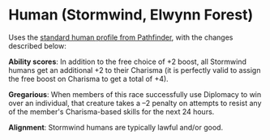 # Human (Stormwind, Elwynn Forest)

Uses the [standard human profile from Pathfinder](http://paizo.com/pathfinderRPG/prd/coreRulebook/races.html#humans), with the changes described below:

**Ability scores**: In addition to the free choice of +2 boost, all Stormwind humans get an additional +2 to their Charisma (it is perfectly valid to assign the free boost on Charisma to get a total of +4).

**Gregarious**: When members of this race successfully use Diplomacy to win over an individual, that creature takes a –2 penalty on attempts to resist any of the member's Charisma-based skills for the next 24 hours.

**Alignment**: Stormwind humans are typically lawful and/or good.
